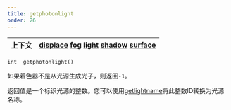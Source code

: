 ```yaml
---
title: getphotonlight
order: 26
---
```

| 上下文 | [displace](../contexts/displace.html)  [fog](../contexts/fog.html)  [light](../contexts/light.html)  [shadow](../contexts/shadow.html)  [surface](../contexts/surface.html) |
| --- | --- |

`int  getphotonlight()`

如果着色器不是从光源生成光子，则返回`-1`。

返回值是一个标识光源的整数。您可以使用[getlightname](./getlightname "当在illuminance循环内调用时返回当前光源名称，或将整数光源ID转换为光源名称。")将此整数ID转换为光源名称。
